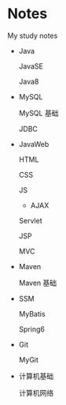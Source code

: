 # Notes
My study notes

- Java
  
  JavaSE
  
  Java8
  
- MySQL
  
  MySQL 基础
  
  JDBC
  
- JavaWeb
  
  HTML
  
  CSS
  
  JS
  - AJAX
  
  Servlet
  
  JSP
  
  MVC
  
- Maven
  
  Maven 基础
  
- SSM
  
  MyBatis
  
  Spring6
  
- Git
  
  MyGit

- 计算机基础

  计算机网络
